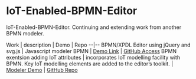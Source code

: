 # IoT-Enabled-BPMN-Editor
IoT-Enabled-BPMN-Editor. Continuing and extending work from another BPMN modeler.



Work  | description | Demo | Repo
--|--
BPMN/XPDL Editor using jQuery and svg.js  | Javascript modeler BPMN | [Demo Link][ef3d218f] | [GitHub Access][2ff5f56f]
BPMN exentsion adding IoT attributes  | incorporates IoT modelling facility with BPMN. Key IoT modelling elements are added to the editor’s toolkit. | [Modeler Demo][7e9d069f]  | [GitHub Repo][c772a22c]


  [2ff5f56f]: https://github.com/abforce/BPMN-Editor "Repo"
  [ef3d218f]: http://abforce.github.io/demo/xpdleditor/main.html "Demo"
  [7e9d069f]: https://pradeerat.github.io/IoT-aware-BPMN-Editor/ "Demo"
  [c772a22c]: https://github.com/pradeerat/IoT-aware-BPMN-Editor "Modeler Extension"
